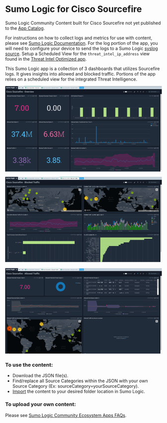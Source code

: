 # Sumo Logic for Cisco Sourcefire
Sumo Logic Community Content built for Cisco Sourcefire not yet published to the [App Catalog](https://help.sumologic.com/docs/integrations/).

For instructions on how to collect logs and metrics for use with content, please see [Sumo Logic Documentation](https://help.sumologic.com/docs/send-data/). For the log portion of the app, you will need to configure your device to send the logs to a Sumo Logic [syslog source](https://help.sumologic.com/03Send-Data/Sources/01Sources-for-Installed-Collectors/Syslog-Source). Setup a Scheduled View for the `threat_intel_ip_address` view found in the [Threat Intel Optimized app](https://github.com/SumoLogic/sumologic-content/blob/master/Sumo-Logic-Tools/Threat_Intelligence_Optimized/scheduled-views.txt).

This Sumo Logic app is a collection of 3 dashboards that utilizes Sourcefire logs. It gives insights into allowed and blocked traffic. Portions of the app relies on a scheduled view for the integrated Threat Intelligence.

![Cisco-Sourcefire-Overview](Screenshots/Cisco-Sourcefire-Overview.png)

![Cisco-Sourcefire--Blocked-Traffic](Screenshots/Cisco-Sourcefire-Blocked-Traffic.png)

![Cisco-Sourcefire--Allowed-Traffic](Screenshots/Cisco-Sourcefire-Allowed-Traffic.png)

### To use the content:
- Download the JSON file(s).
- Find/replace all Source Categories within the JSON with your own Source Category (Ex: sourceCategory=yourSourceCategory).
- [Import](https://help.sumologic.com/docs/get-started/library/#import-content) the content to your desired folder location in Sumo Logic.

### To upload your own content:
Please see [Sumo Logic Community Ecosystem Apps FAQs](https://help.sumologic.com/docs/integrations/community-ecosystem-apps/#faq).